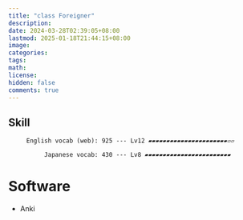 ```yaml
---
title: "class Foreigner"
description: 
date: 2024-03-28T02:39:05+08:00
lastmod: 2025-01-18T21:44:15+08:00
image: 
categories: 
tags: 
math: 
license: 
hidden: false
comments: true
---
```

## Skill

         English vocab (web): 925 --- Lv12 ▰▰▰▰▰▰▰▰▰▰▰▰▰▰▰▰▰▰▰▰▰▰▱▱

              Japanese vocab: 430 --- Lv8 ▰▰▰▰▰▰▰▰▰▰▰▰▰▰▰▰▰▰▰▰▰▰▰▰

# Software
- Anki
